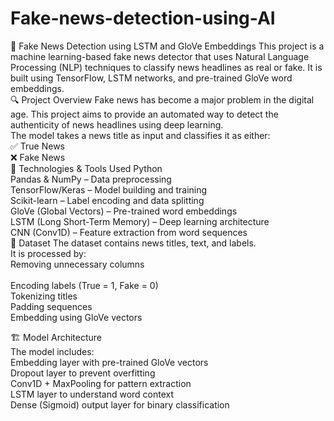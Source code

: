 # Fake-news-detection-using-AI
📰 Fake News Detection using LSTM and GloVe Embeddings
This project is a machine learning-based fake news detector that uses Natural Language Processing (NLP) techniques to classify news headlines as real or fake. It is built using TensorFlow, LSTM networks, and pre-trained GloVe word embeddings.
<br>
🔍 Project Overview
Fake news has become a major problem in the digital age. This project aims to provide an automated way to detect the authenticity of news headlines using deep learning.
<br>
The model takes a news title as input and classifies it as either:
<br>
✅ True News
<br>
❌ Fake News
<br>
🧠 Technologies & Tools Used
Python
<br>
Pandas & NumPy – Data preprocessing
<br>
TensorFlow/Keras – Model building and training
<br>
Scikit-learn – Label encoding and data splitting
<br>
GloVe (Global Vectors) – Pre-trained word embeddings
<br>
LSTM (Long Short-Term Memory) – Deep learning architecture
<br>
CNN (Conv1D) – Feature extraction from word sequences
<br>
📂 Dataset
The dataset contains news titles, text, and labels.
<br>
It is processed by:
<br>
Removing unnecessary columns
<br><br>
Encoding labels (True = 1, Fake = 0)
<br>
Tokenizing titles
<br>
Padding sequences
<br>
Embedding using GloVe vectors
<br>

🏗️ Model Architecture<br>
The model includes:
<br>
Embedding layer with pre-trained GloVe vectors
<br>
Dropout layer to prevent overfitting
<br>
Conv1D + MaxPooling for pattern extraction
<br>
LSTM layer to understand word context
<br>
Dense (Sigmoid) output layer for binary classification
